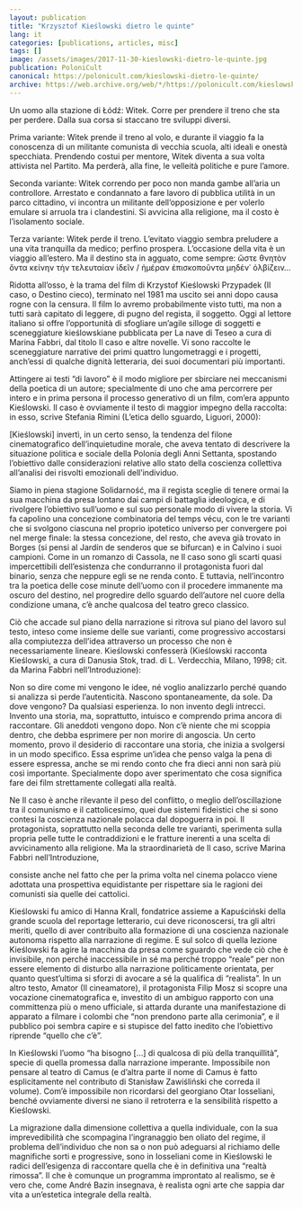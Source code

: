 ```yaml
---
layout: publication
title: "Krzysztof Kieślowski dietro le quinte"
lang: it
categories: [publications, articles, misc]
tags: []
image: /assets/images/2017-11-30-kieslowski-dietro-le-quinte.jpg
publication: PoloniCult
canonical: https://polonicult.com/kieslowski-dietro-le-quinte/
archive: https://web.archive.org/web/*/https://polonicult.com/kieslowski-dietro-le-quinte/
---
```


Un uomo alla stazione di Łódź: Witek. Corre per prendere il treno che sta per perdere. Dalla sua corsa si staccano tre sviluppi diversi.

Prima variante: Witek prende il treno al volo, e durante il viaggio fa la conoscenza di un militante comunista di vecchia scuola, alti ideali e onestà specchiata. Prendendo costui per mentore, Witek diventa a sua volta attivista nel Partito. Ma perderà, alla fine, le velleità politiche e pure l’amore.

Seconda variante: Witek correndo per poco non manda gambe all’aria un controllore. Arrestato e condannato a fare lavoro di pubblica utilità in un parco cittadino, vi incontra un militante dell’opposizione e per volerlo emulare si arruola tra i clandestini. Si avvicina alla religione, ma il costo è l’isolamento sociale.

Terza variante: Witek perde il treno. L’evitato viaggio sembra preludere a una vita tranquilla da medico; perfino prospera. L’occasione della vita è un viaggio all’estero. Ma il destino sta in agguato, come sempre: ὥστε θνητὸν ὄντα κείνην τὴν τελευταίαν ἰδεῖν / ἡμέραν ἐπισκοποῦντα μηδέν᾽ ὀλβίζειν…

Ridotta all’osso, è la trama del film di Krzystof Kieślowski Przypadek (Il caso, o Destino cieco), terminato nel 1981 ma uscito sei anni dopo causa rogne con la censura. Il film lo avremo probabilmente visto tutti, ma non a tutti sarà capitato di leggere, di pugno del regista, il soggetto. Oggi al lettore italiano si offre l’opportunità di sfogliare un’agile silloge di soggetti e sceneggiature kieślowskiane pubblicata per La nave di Teseo a cura di Marina Fabbri, dal titolo Il caso e altre novelle. Vi sono raccolte le sceneggiature narrative dei primi quattro lungometraggi e i progetti, anch’essi di qualche dignità letteraria, dei suoi documentari più importanti.

Attingere ai testi “di lavoro” è il modo migliore per sbirciare nei meccanismi della poetica di un autore; specialmente di uno che ama percorrere per intero e in prima persona il processo generativo di un film, com’era appunto Kieślowski. Il caso è ovviamente il testo di maggior impegno della raccolta: in esso, scrive Stefania Rimini (L’etica dello sguardo, Liguori, 2000):

[Kieślowski] invertì, in un certo senso, la tendenza del filone cinematografico dell’inquietudine morale, che aveva tentato di descrivere la situazione politica e sociale della Polonia degli Anni Settanta, spostando l’obiettivo dalle considerazioni relative allo stato della coscienza collettiva all’analisi dei risvolti emozionali dell’individuo.

Siamo in piena stagione Solidarność, ma il regista sceglie di tenere ormai la sua macchina da presa lontano dai campi di battaglia ideologica, e di rivolgere l’obiettivo sull’uomo e sul suo personale modo di vivere la storia. Vi fa capolino una concezione combinatoria del temps vécu, con le tre varianti che si svolgono ciascuna nel proprio ipotetico universo per convergere poi nel merge finale: la stessa concezione, del resto, che aveva già trovato in Borges (si pensi al Jardín de senderos que se bifurcan) e in Calvino i suoi campioni. Come in un romanzo di Cassola, ne Il caso sono gli scarti quasi impercettibili dell’esistenza che condurranno il protagonista fuori dal binario, senza che neppure egli se ne renda conto. E tuttavia, nell’incontro tra la poetica delle cose minute dell’uomo con il procedere immanente ma oscuro del destino, nel progredire dello sguardo dell’autore nel cuore della condizione umana, c’è anche qualcosa del teatro greco classico.

Ciò che accade sul piano della narrazione si ritrova sul piano del lavoro sul testo, inteso come insieme delle sue varianti, come progressivo accostarsi alla compiutezza dell’idea attraverso un processo che non è necessariamente lineare. Kieślowski confesserà (Kieślowski racconta Kieślowski, a cura di Danusia Stok, trad. di L. Verdecchia, Milano, 1998; cit. da Marina Fabbri nell’Introduzione):

Non so dire come mi vengono le idee, né voglio analizzarlo perché quando si analizza si perde l’autenticità. Nascono spontaneamente, da sole. Da dove vengono? Da qualsiasi esperienza. Io non invento degli intrecci. Invento una storia, ma, soprattutto, intuisco e comprendo prima ancora di raccontare. Gli aneddoti vengono dopo. Non c’è niente che mi scoppia dentro, che debba esprimere per non morire di angoscia. Un certo momento, provo il desiderio di raccontare una storia, che inizia a svolgersi in un modo specifico. Essa esprime un’idea che penso valga la pena di essere espressa, anche se mi rendo conto che fra dieci anni non sarà più così importante. Specialmente dopo aver sperimentato che cosa significa fare dei film strettamente collegati alla realtà.

Ne Il caso è anche rilevante il peso del conflitto, o meglio dell’oscillazione tra il comunismo e il cattolicesimo, quei due sistemi fideistici che si sono contesi la coscienza nazionale polacca dal dopoguerra in poi. Il protagonista, soprattutto nella seconda delle tre varianti, sperimenta sulla propria pelle tutte le contraddizioni e le fratture inerenti a una scelta di avvicinamento alla religione. Ma la straordinarietà de Il caso, scrive Marina Fabbri nell’Introduzione,

consiste anche nel fatto che per la prima volta nel cinema polacco viene adottata una prospettiva equidistante per rispettare sia le ragioni dei comunisti sia quelle dei cattolici.

Kieślowski fu amico di Hanna Krall, fondatrice assieme a Kapuściński della grande scuola del reportage letterario, cui deve riconoscersi, tra gli altri meriti, quello di aver contribuito alla formazione di una coscienza nazionale autonoma rispetto alla narrazione di regime. E sul solco di quella lezione Kieślowski fa agire la macchina da presa come sguardo che vede ciò che è invisibile, non perché inaccessibile in sé ma perché troppo “reale” per non essere elemento di disturbo alla narrazione politicamente orientata, per quanto quest’ultima si sforzi di avocare a sé la qualifica di “realista”. In un altro testo, Amator (Il cineamatore), il protagonista Filip Mosz si scopre una vocazione cinematografica e, investito di un ambiguo rapporto con una committenza più o meno ufficiale, si attarda durante una manifestazione di apparato a filmare i colombi che “non prendono parte alla cerimonia”, e il pubblico poi sembra capire e si stupisce del fatto inedito che l’obiettivo riprende “quello che c’è”.

In Kieślowski l’uomo “ha bisogno […] di qualcosa di più della tranquillità”, specie di quella promessa dalla narrazione imperante. Impossibile non pensare al teatro di Camus (e d’altra parte il nome di Camus è fatto esplicitamente nel contributo di Stanisław Zawiśliński che correda il volume). Com’è impossibile non ricordarsi del georgiano Otar Iosseliani, benché ovviamente diversi ne siano il retroterra e la sensibilità rispetto a Kieślowski.

La migrazione dalla dimensione collettiva a quella individuale, con la sua imprevedibilità che scompagina l’ingranaggio ben oliato del regime, il problema dell’individuo che non sa o non può adeguarsi al richiamo delle magnifiche sorti e progressive, sono in Iosseliani come in Kieślowski le radici dell’esigenza di raccontare quella che è in definitiva una “realtà rimossa”. Il che è comunque un programma improntato al realismo, se è vero che, come André Bazin insegnava, è realista ogni arte che sappia dar vita a un’estetica integrale della realtà.
